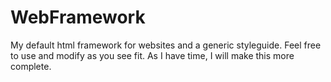 # WebFramework
My default html framework for websites and a generic styleguide. Feel free to use and modify as you see fit. As I have time, I will make this more complete.
